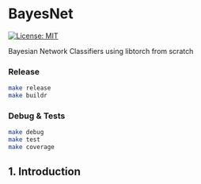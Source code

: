 # BayesNet

[![License: MIT](https://img.shields.io/badge/License-MIT-yellow.svg)](https://opensource.org/licenses/MIT)

Bayesian Network Classifiers using libtorch from scratch

### Release

```bash
make release
make buildr
```

### Debug & Tests

```bash
make debug
make test
make coverage
```

## 1. Introduction

